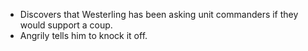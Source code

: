 - Discovers that Westerling has been asking unit commanders if they would support a coup. 
- Angrily tells him to knock it off. 